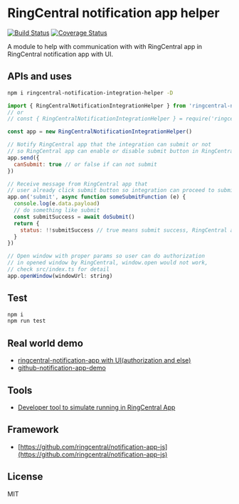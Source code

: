 # RingCentral notification app helper

[![Build Status](https://img.shields.io/endpoint.svg?url=https%3A%2F%2Factions-badge.atrox.dev%2Fatrox%2Fsync-dotenv%2Fbadge)](https://github.com/ringcentral/ringcentral-notification-integration-helper/actions)
[![Coverage Status](https://coveralls.io/repos/github/ringcentral/ringcentral-notification-integration-helper/badge.svg?branch=release)](https://coveralls.io/github/ringcentral/ringcentral-notification-integration-helper?branch=release)

A module to help with communication with with RingCentral app in RingCentral notification app with UI.

## APIs and uses

```bash
npm i ringcentral-notification-integration-helper -D
```

```js
import { RingCentralNotificationIntegrationHelper } from 'ringcentral-notification-integration-helper'
// or
// const { RingCentralNotificationIntegrationHelper } = require('ringcentral-notification-integration-helper')

const app = new RingCentralNotificationIntegrationHelper()

// Notify RingCentral app that the integration can submit or not
// so RingCentral app can enable or disable submit button in RingCentral app UI
app.send({
  canSubmit: true // or false if can not submit
})

// Receive message from RingCentral app that
// user already click submit button so integration can proceed to submit.
app.on('submit', async function someSubmitFunction (e) {
  console.log(e.data.payload)
  // do something like submit
  const submitSuccess = await doSubmit()
  return {
    status: !!submitSuccess // true means submit success, RingCentral app will close integration window
  }
})

// Open window with proper params so user can do authorization
// in opened window by RingCentral, window.open would not work,
// check src/index.ts for detail
app.openWindow(windowUrl: string)
```

## Test

```bash
npm i
npm run test
```

## Real world demo

- [ringcentral-notification-app with UI(authorization and else)](https://github.com/ringcentral/ringcentral-notification-demo-ui-app)
- [github-notification-app-demo](https://github.com/ringcentral/github-notification-app-demo)

## Tools

- [Developer tool to simulate running in RingCentral App](https://github.com/ringcentral/ringcentral-notification-app-developer-tool)

## Framework

- [https://github.com/ringcentral/notification-app-js](https://github.com/ringcentral/notification-app-js)

## License

MIT
